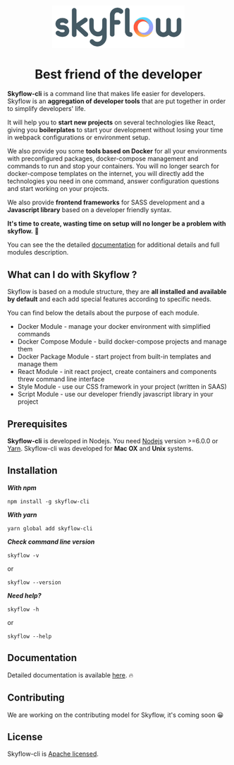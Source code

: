 <div align="center">
    <a href="https://skyflow.io/">
        <img width="300" src="extra/images/skyflow.png">
    </a>
</div>

<h1 align="center">Best friend of the developer</h1>

**Skyflow-cli** is a command line that makes life easier for developers.
<br />
Skyflow is an **aggregation of developer tools** that are put together in order to simplify developers' life. 

It will help you to **start new projects** on several technologies like React, giving you **boilerplates** to start your development without losing your time in webpack configurations or environment setup. 

We also provide you some **tools based on Docker** for all your environments with preconfigured packages, docker-compose management and commands to run and stop your containers. You will no longer search for docker-compose templates on the internet, you will directly add the technologies you need in one command, answer configuration questions and start working on your projects. 

We also provide **frontend frameworks** for SASS development and a **Javascript library** based on a developer friendly syntax. 

**It's time to create, wasting time on setup will no longer be a problem with skyflow.** 🚀

You can see the the detailed <a href="https://skyflow.io/doc">documentation</a> for additional details and full modules description.

## What can I do with Skyflow ?

Skyflow is based on a module structure, they are **all installed and available by default** and each add special features according to specific needs. 

You can find below the details about the purpose of each module.

<ul>
    <li>Docker Module - manage your docker environment with simplified commands</li>
    <li>Docker Compose Module - build docker-compose projects and manage them</li>
    <li>Docker Package Module - start project from built-in templates and manage them</li>
    <li>React Module - init react project, create containers and components threw command line interface</li>
    <li>Style Module - use our CSS framework in your project (written in SAAS)</li>
    <li>Script Module - use our developer friendly javascript library in your project</li>
</ul>

## Prerequisites

**Skyflow-cli** is developed in Nodejs. You need [Nodejs](https://nodejs.org) version >=6.0.0 or [Yarn](https://yarnpkg.com).
Skyflow-cli was developed for **Mac OX** and **Unix** systems.

## Installation

_**With npm**_

```
npm install -g skyflow-cli
```

_**With yarn**_

```
yarn global add skyflow-cli
```

_**Check command line version**_

```
skyflow -v
```

or 

```
skyflow --version
```

_**Need help?**_

```
skyflow -h
```

or 

```
skyflow --help
```

## Documentation

Detailed documentation is available <a href="https://skyflow.io/doc">here</a>. 🔥

## Contributing

We are working on the contributing model for Skyflow, it's coming soon 😀

## License

Skyflow-cli is [Apache licensed](LICENSE).